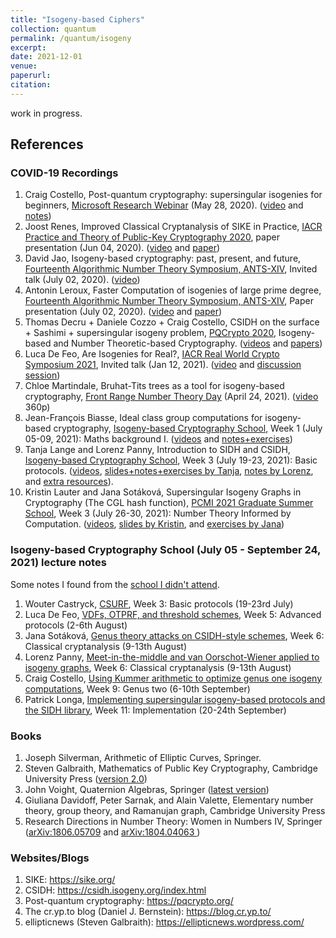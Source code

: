```yaml
---
title: "Isogeny-based Ciphers"
collection: quantum
permalink: /quantum/isogeny
excerpt:
date: 2021-12-01
venue: 
paperurl: 
citation: 
---
```

 
work in progress.

## References

### COVID-19 Recordings
1. Craig Costello, Post-quantum cryptography: supersingular isogenies for beginners, [Microsoft Research Webinar](https://www.microsoft.com/en-us/research/webinar/) (May 28, 2020). ([video](https://www.microsoft.com/en-us/research/video/post-quantum-cryptography-supersingular-isogenies-for-beginners/) and [notes](https://eprint.iacr.org/2019/1321.pdf))
2. Joost Renes, Improved Classical Cryptanalysis of SIKE in Practice, [IACR Practice and Theory of Public-Key Cryptography 2020](https://pkc.iacr.org/2020/), paper presentation (Jun 04, 2020). ([video](https://www.youtube.com/watch?v=QGIEbIzt6gk) and [paper](https://pkc.iacr.org/2020/program.php))
3. David Jao, Isogeny-based cryptography: past, present, and future, [Fourteenth Algorithmic Number Theory Symposium, ANTS-XIV](https://www.math.auckland.ac.nz/~sgal018/ANTS/schedule.html), Invited talk (July 02, 2020). ([video](https://www.youtube.com/watch?v=AoE-uQinzqU))
4. Antonin Leroux, Faster Computation of isogenies of large prime degree, [Fourteenth Algorithmic Number Theory Symposium, ANTS-XIV](https://www.math.auckland.ac.nz/~sgal018/ANTS/schedule.html), Paper presentation (July 02, 2020). ([video](https://www.youtube.com/watch?v=BA-mknsDMaY) and [paper](https://velusqrt.isogeny.org/))
5. Thomas Decru + Daniele Cozzo + Craig Costello, CSIDH on the surface + Sashimi + supersingular isogeny problem, [PQCrypto 2020](https://pqcrypto2020.inria.fr/program/), Isogeny-based and Number Theoretic-based Cryptography. ([videos](https://www.youtube.com/playlist?list=PLv9DOvVF-X96M-O2obeLYzhZ0Qj15p_wb) and [papers](https://pqcrypto2020.inria.fr/program/))
6. Luca De Feo,  Are Isogenies for Real?, [IACR Real World Crypto Symposium 2021](https://rwc.iacr.org/2021/), Invited talk (Jan 12, 2021). ([video](https://www.youtube.com/watch?v=EAe5dqWcxh4) and [discussion session](https://defeo.lu/docet/youtube/2021/01/12/rwc/))
7. Chloe Martindale, Bruhat-Tits trees as a tool for isogeny-based cryptography, [Front Range Number Theory Day](https://sites.google.com/colorado.edu/front-range-number-theory-day/spring-2021) (April 24, 2021). ([video](https://www.youtube.com/watch?v=5f3SGbrQlkk) 360p)
8. Jean-François Biasse, Ideal class group computations for isogeny-based cryptography, [Isogeny-based Cryptography School](https://isogenyschool2020.co.uk/), Week 1 (July 05-09, 2021): Maths background I. ([videos](https://www.youtube.com/playlist?list=PLasTV9KvJPBusFVpkCVh-W4dYyB9aNkay) and [notes+exercises](http://www.usf-crypto.org/class-groups/))
9. Tanja Lange and Lorenz Panny, Introduction to SIDH and CSIDH, [Isogeny-based Cryptography School](https://isogenyschool2020.co.uk/), Week 3 (July 19-23, 2021): Basic protocols. ([videos](https://www.youtube.com/playlist?list=PL6hzlGxGIS1Cnx3XS7ZD4wjcTmHqOEpTS), [slides+notes+exercises by Tanja](https://www.hyperelliptic.org/tanja/teaching/isogeny-school21/), [notes by Lorenz](https://yx7.cc/docs/misc/isog_bristol_notes.pdf), and [extra resources](https://hyperelliptic.org/tanja/teaching/pqcrypto21/)).
10. Kristin Lauter and Jana Sotáková, Supersingular Isogeny Graphs in Cryptography (The CGL hash function), [PCMI 2021 Graduate Summer School](https://www.ias.edu/pcmi/2021-graduate-summer-school-course-descriptions), Week 3 (July 26-30, 2021): Number Theory Informed by Computation. ([videos](https://www.youtube.com/playlist?list=PLldN_DpkXL3YpsmlyeN7Xop_TlNkMAsj9), [slides by Kristin](https://www.ias.edu/pcmi/pcmi-2021-gss-lecture-notes-and-problem-sets), and [exercises by Jana](https://jana-sotakova.github.io/PCMI.html))

### Isogeny-based Cryptography School (July 05 - September 24, 2021) lecture notes
Some notes I found from the [school I didn't attend](https://isogenyschool2020.co.uk/schedule/).
1. Wouter Castryck, [CSURF](https://homes.esat.kuleuven.be/~wcastryc/summer_school_csurf.pdf), Week 3: Basic protocols (19-23rd July)
2. Luca De Feo, [VDFs, OTPRF, and threshold schemes](https://defeo.lu/docet/assets/misc/2021-08-02-isogeny-school.pdf), Week 5: Advanced protocols (2-6th August)
3. Jana Sotáková, [Genus theory attacks on CSIDH-style schemes](https://jana-sotakova.github.io/DDH/DDH.pdf), Week 6: Classical cryptanalysis (9-13th August)
4. Lorenz Panny, [Meet-in-the-middle and van Oorschot-Wiener applied to isogeny graphs](https://yx7.cc/docs/misc/isogprob_bristol_notes.pdf), Week 6: Classical cryptanalysis (9-13th August)
5. Craig Costello, [Using Kummer arithmetic to optimize genus one isogeny computations](https://www.craigcostello.com.au/s/why-hyperelliptic.pdf), Week 9: Genus two (6-10th September) 
6. Patrick Longa, [Implementing supersingular isogeny-based protocols and the SIDH library](https://www.patricklonga.com/talks),  Week 11: Implementation (20-24th September)

### Books
1. Joseph Silverman, Arithmetic of Elliptic Curves, Springer.
2. Steven Galbraith, Mathematics of Public Key Cryptography, Cambridge University Press ([version 2.0](https://www.math.auckland.ac.nz/~sgal018/crypto-book/crypto-book.html))
3. John Voight, Quaternion Algebras, Springer ([latest version](https://math.dartmouth.edu/~jvoight/quat.html))
4. Giuliana Davidoff, Peter Sarnak, and Alain Valette, Elementary number theory, group theory, and Ramanujan graph, Cambridge University Press
5. Research Directions in Number Theory: Women in Numbers IV, Springer ([arXiv:1806.05709](https://arxiv.org/abs/1806.05709) and [arXiv:1804.04063
](https://arxiv.org/abs/1804.04063))

### Websites/Blogs
1. SIKE: https://sike.org/
2. CSIDH: https://csidh.isogeny.org/index.html
3. Post-quantum cryptography: https://pqcrypto.org/
4. The cr.yp.to blog (Daniel J. Bernstein): https://blog.cr.yp.to/
5. ellipticnews (Steven Galbraith): https://ellipticnews.wordpress.com/ 
